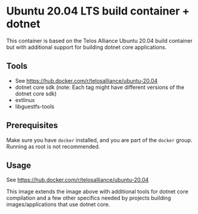 # Ubuntu 20.04 LTS build container + dotnet

This container is based on the Telos Alliance Ubuntu 20.04 build container but with additional support for building dotnet core applications.

## Tools

- See https://hub.docker.com/r/telosalliance/ubuntu-20.04
- dotnet core sdk (note: Each tag might have different versions of the dotnet core sdk)
- extlinux
- libguestfs-tools

## Prerequisites

Make sure you have `docker` installed, and you are part of the `docker` group. Running as root is not recommended.

## Usage

See https://hub.docker.com/r/telosalliance/ubuntu-20.04

This image extends the image above with additional tools for dotnet core compilation and a few other specifics needed by projects building images/applications that use dotnet core.
